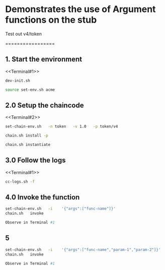 # Demonstrates the use of Argument functions on the stub

Test out v4/token

=================

## 1. Start the environment

<<Terminal#1>>

```sh
dev-init.sh

source set-env.sh acme
```

## 2.0 Setup the chaincode

<<Terminal#2>>

```sh
set-chain-env.sh   -n token   -v 1.0   -p token/v4

chain.sh install -p

chain.sh instantiate
```

## 3.0 Follow the logs

<<Terminal#1>>

```sh
cc-logs.sh -f
```

## 4.0 Invoke the function

```sh
set-chain-env.sh   -i    '{"args":["func-name"]}'
chain.sh   invoke

Observe in Terminal #1
```

## 5

```sh
set-chain-env.sh   -i    '{"args":["func-name","param-1","param-2"]}'
chain.sh   invoke

Observe in Terminal #1
```
